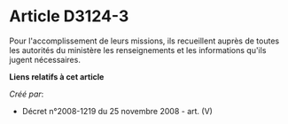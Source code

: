 # Article D3124-3

Pour l'accomplissement de leurs missions, ils recueillent auprès de toutes les autorités du ministère les renseignements et
les informations qu'ils jugent nécessaires.

**Liens relatifs à cet article**

_Créé par_:

  - Décret n°2008-1219 du 25 novembre 2008 - art. (V)
